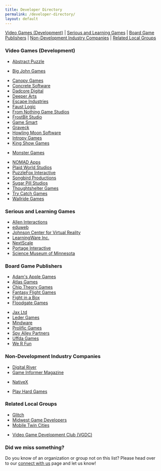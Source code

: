```yaml
---
title: Developer Directory
permalink: /developer-directory/
layout: default
---
```



<a href="#video_game_dev">Video Games (Development)</a> |
<a href="#Serious_and_Learning_Games">Serious and Learning Games</a> |
<a href="#BoardGamePublishers">Board Game Publishers</a> |
<a href="#NonDevelopment_Industry_Companies">Non-Development Industry Companies</a> |
<a href="#Related_Local_Groups">Related Local Groups</a>

<a name="video_game_dev"></a>

### <span class="mw-headline">Video Games (Development)</span>

* [Abstract Puzzle](http://abstractpuzzle.com/)
<!-- appears abandoned: 12/30/19 * [Battery Powered Games](http://www.batterypoweredgames.com/) -->
* [Big John Games](http://bigjohngames.com)
<!-- appears abandoned: 12/30/19 * [Black Love Interactive](http://www.blackloveinteractive.com/) -->
* [Canopy Games](http://www.canopygames.com/)
* [Concrete Software](http://www.concretesoftware.com/)
* [Dadcore Digital](https://dadcore.itch.io/)
* [Deeper Arts](http://www.deeperarts.com/)
* [Escape Industries](http://www.escapeindustries.net/)
* [Faust Logic](http://www.faustlogic.com/)
* [From Nothing Game Studios](http://fromnothinggamestudios.com/)
* [FrostBit Studio](http://www.frostbitstudio.com/)
* [Game Smart](http://gamesmart.com/)
* [Graveck](http://www.graveck.com/)
* [Howling Moon Software](http://howlingmoonsoftware.com/)
* [Intropy Games](http://www.intropygames.com/)
* [King Show Games](http://www.ksg.com/)
<!-- Appears to forward to a flooring store in Tampa  xD : 12/30/19 * * [Last Straw Productions](http://www.last-straw-games.com/) -->
* [Monster Games](http://www.mgiracing.com/)
<!-- does not resolve: 12/30/19 * * [MurWare](http://murware.com/) -->
<!-- does not resolve: 12/30/19 * * [Naming is Hard](http://namingishard.com/) -->
* [NOMAD Apps](http://nomadapps.com)
* [Plaid World Studios](http://www.plaidworld.com/)
* [PuzzleFox Interactive](http://puzzlefox.co)
* [Songbird Productions](http://www.songbird-productions.com/)
* [Sugar Pill Studios](http://www.sugarpillstudios.com/)
* [Thoughtshelter Games](http://www.thoughtshelter.com)
* [Try Catch Games](http://trycatchgames.com/)
* [Wallride Games](https://www.wallridegames.com/)
<!-- looks abandoned: 12/30/19 * * [Wounded Badger Interactive](  ) -->


<a name="Serious_and_Learning_Games"></a>

### <span class="mw-headline">Serious and Learning Games</span>

* [Allen Interactions](http://www.alleni.com/)
* [eduweb](http://www.eduweb.com/)
* [Johnson Center for Virtual Reality](http://www.jcvr.org/)
* [LearningWare Inc.](http://www.learningware.com/)
* [NextScale](http://www.nextscale.com/)
* [Portage Interactive](http://www.portageinteractive.com/)
* [Science Museum of Minnesota](http://www.smm.org/)


<a name="BoardGamePublishers"></a>

### <span class="mw-headline">Board Game Publishers</span>

* [Adam's Apple Games](http://adamsapplegames.com/)
* [Atlas Games](http://www.atlas-games.com/)
* [Chip Theory Games](https://chiptheorygames.com/)
* [Fantasy Flight Games](http://www.fantasyflightgames.com/)
* [Fight in a Box](https://www.fightinabox.com/)
* [Floodgate Games](http://floodgategames.com/)
<!-- forbidden: 12/30/19 * [Hilari and Ludi](http://www.hilariaandludi.com/) -->
* [Jax Ltd](http://www.jaxgames.com/)
* [Leder Games](http://ledergames.com/)
* [Mindware](http://www.mindware.com/)
* [Prolific Games](https://www.prolificgames.net/)
* [Spy Alley Partners](http://www.spyalley.com/)
* [Uffda Games](https://www.uffdagames.com/)
* [We R Fun](http://www.werfungames.com/)


<a name="NonDevelopment_Industry_Companies"></a>

### <span class="mw-headline">Non-Development Industry Companies</span>

<!-- does not resolve: 12/30/19 * [Activision Value] http://www.activisionvalue.com/) -->
* [Digital River](http://www.digitalriver.com/)
* [Game Informer Magazine](http://www.gameinformer.com/)
<!-- This site is temporarily unavailable: 12/30/19 * [Moondance Games](http://www.moondancegames.com/) -->
* [NativeX](http://nativex.com/)
<!-- does not resolve: 12/30/19 * [Navarre Corporation](http://www.navarre.com/) -->
* [Play Hard Games](https://playhardgames.net/)


<a id="Related_Local_Groups" name="Related_Local_Groups"></a>

### <span class="mw-headline">Related Local Groups</span>

* [Glitch](http://glitch.mn/)
* [Midwest Game Developers](https://www.facebook.com/groups/855551914504191/)
* [Mobile Twin Cities](http://mobiletwincities.com/)
<!-- forbidden: 12/30/19 * [MN.swf](http://www.mnswf.com/) -->
<!-- forwards to some odd chinese site: 12/30/19 * [MN Autodesk 3DS Max Users Group](http://www.mnmug.com/) -->
<!-- "content not available": 12/30/19 * [MN Maya Users Group](https://www.facebook.com/groups/891712657525832/) -->
<!-- under construction: 12/30/19 * [Mobilize.mn](http://www.mobilize.mn/) -->
* [Video Game Development Club (VGDC)](http://vgdc.umn.edu/)


### <span class="mw-headline">Did we miss something?</span>


Do you know of an organization or group not on this list? Please head over to our <a href="/connect/">connect with us</a> page and let us know!

